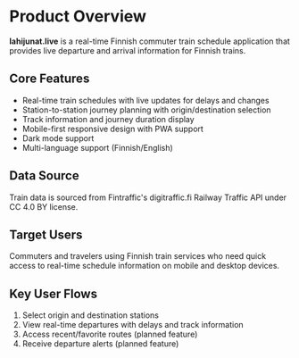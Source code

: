 # Product Overview

**lahijunat.live** is a real-time Finnish commuter train schedule application that provides live departure and arrival information for Finnish trains.

## Core Features
- Real-time train schedules with live updates for delays and changes
- Station-to-station journey planning with origin/destination selection
- Track information and journey duration display
- Mobile-first responsive design with PWA support
- Dark mode support
- Multi-language support (Finnish/English)

## Data Source
Train data is sourced from Fintraffic's digitraffic.fi Railway Traffic API under CC 4.0 BY license.

## Target Users
Commuters and travelers using Finnish train services who need quick access to real-time schedule information on mobile and desktop devices.

## Key User Flows
1. Select origin and destination stations
2. View real-time departures with delays and track information
3. Access recent/favorite routes (planned feature)
4. Receive departure alerts (planned feature)
